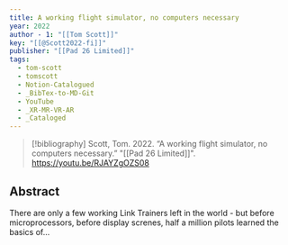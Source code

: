 ```yaml
---
title: A working flight simulator, no computers necessary
year: 2022
author - 1: "[[Tom Scott]]"
key: "[[@Scott2022-fi]]"
publisher: "[[Pad 26 Limited]]"
tags:
  - tom-scott
  - tomscott
  - Notion-Catalogued
  - _BibTex-to-MD-Git
  - YouTube
  - _XR-MR-VR-AR
  - _Cataloged
---
```


> [!bibliography]
> Scott, Tom. 2022. “A working flight simulator, no computers necessary.” "[[Pad 26 Limited]]". https://youtu.be/RJAYZgOZS08

## Abstract
There are only a few working Link Trainers left in the world -  but before microprocessors, before display screnes, half a million pilots learned the basics of...